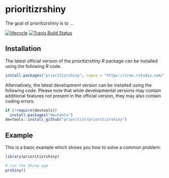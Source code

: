 
<!-- README.md is generated from README.Rmd. Please edit that file -->

# prioritizrshiny

The goal of prioritizrshiny is to
…

[![lifecycle](https://img.shields.io/badge/Lifecycle-experimental-orange.svg)](https://www.tidyverse.org/lifecycle/#experimental)
[![Travis Build
Status](https://img.shields.io/travis/prioritizr/prioritizrshiny/master.svg?label=Linux%20%26%20Mac%20OSX)](https://travis-ci.org/prioritizr/prioritizrshiny)

## Installation

The latest official version of the *prioritizrshiny R* package can be
installed using the following *R* code.

``` r
install.packages("prioritizrshiny", repos = "https://cran.rstudio.com/")
```

Alternatively, the latest development version can be installed using the
following code. Please note that while developmental versions may
contain additional features not present in the official version, they
may also contain coding errors.

``` r
if (!require(devtools))
  install.packages("devtools")
devtools::install_github("prioritizr/prioritizrshiny")
```

## Example

This is a basic example which shows you how to solve a common problem:

``` r
library(prioritizrshiny)

# run the Shiny app
prshiny()
```
